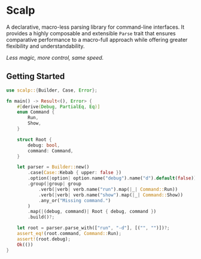 # Scalp

A declarative, macro-less parsing library for command-line interfaces. It provides a highly composable and extensible `Parse` trait that ensures comparative performance to a macro-full approach while offering greater flexibility and understandability. 

*Less magic, more control, same speed.*

## Getting Started
```rust
use scalp::{Builder, Case, Error};

fn main() -> Result<(), Error> {
    #[derive(Debug, PartialEq, Eq)]
    enum Command {
        Run,
        Show,
    }

    struct Root {
        debug: bool,
        command: Command,
    }

    let parser = Builder::new()
        .case(Case::Kebab { upper: false })
        .option(|option| option.name("debug").name("d").default(false))
        .group(|group| group
            .verb(|verb| verb.name("run").map(|_| Command::Run))
            .verb(|verb| verb.name("show").map(|_| Command::Show))
            .any_or("Missing command.")
        )
        .map(|(debug, command)| Root { debug, command })
        .build()?;

    let root = parser.parse_with(["run", "-d"], [("", "")])?;
    assert_eq!(root.command, Command::Run);
    assert!(root.debug);
    Ok(())
}

```